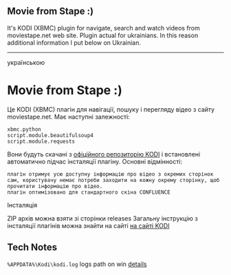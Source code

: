 Movie from Stape :)
---

It's KODI (XBMC) plugin for navigate, search and watch videos from moviestape.net web site.
Plugin actual for ukrainians. In this reason additional information I put below on Ukrainian.

---
українською

Movie from Stape :)
======= 
Це KODI (XBMC) плагін для навігації, пошуку і перегляду відео з сайту moviestape.net.
Має наступні залежності:

    xbmc.python
    script.module.beautifulsoup4
    script.module.requests

Вони будуть скачані з [офіційного репозиторію KODI](http://kodi.wiki/view/Official_add-on_repository) і встановлені автоматично підчас інсталяції плагіну.
Основні відмінності:

    плагін отримує усю доступну інформацію про відео з окремих сторінок сам, користувачу немає потреби заходити на кожну окрему сторінку, щоб прочитати інформацію про відео.
    плагін оптимізовано для стандартного скіна CONFLUENCE

Інсталяція

ZIP архів можна взяти зі сторінки releases Загальну інструкцію з інсталяції плагінів можна знайти на сайті  [на сайті KODI](http://kodi.wiki/view/Add-on_manager#How_to_install_from_a_ZIP_file)

## Tech Notes

`%APPDATA%\Kodi\kodi.log` logs path  on win [details](https://kodi.wiki/view/Log_file/Advanced)

